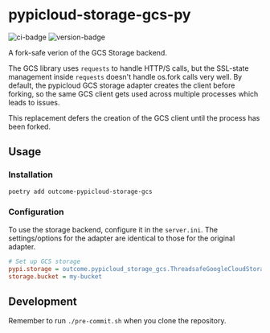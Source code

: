 # pypicloud-storage-gcs-py
![ci-badge](https://github.com/outcome-co/pypicloud-storage-gcs-py/workflows/Release/badge.svg) ![version-badge](https://img.shields.io/badge/version-0.2.2-brightgreen)

A fork-safe verion of the GCS Storage backend.

The GCS library uses `requests` to handle HTTP/S calls, but the SSL-state management inside `requests` doesn't handle os.fork calls very well. By default, the pypicloud GCS storage adapter creates the client before forking, so the same GCS client gets used across multiple processes which leads to issues.

This replacement defers the creation of the GCS client until the process has been forked.

## Usage

### Installation

```sh
poetry add outcome-pypicloud-storage-gcs
```

### Configuration

To use the storage backend, configure it in the `server.ini`. The settings/options for the adapter are identical to those for the original adapter.

```ini
# Set up GCS storage
pypi.storage = outcome.pypicloud_storage_gcs.ThreadsafeGoogleCloudStorage
storage.bucket = my-bucket
```

## Development

Remember to run `./pre-commit.sh` when you clone the repository.
